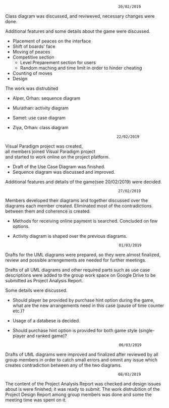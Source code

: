                                                       20/02/2019
Class diagram was discussed, and reviweved, necessary changes were done.

Additional features and some details about the game were discussed.

  * Placement of peaces on the interface
  * Shift of boards' face
  * Moving of peaces
  * Competitive section
    * Level Preparement section for users
    * Random maching and time limit in order to hinder cheating
  * Counting of moves
  * Design
  
The work was distrubited

  * Alper, Orhan: sequence diagram
  * Murathan: activity diagram
  * Samet: use case diagram
  * Ziya, Orhan: class diagram
  
                                                      22/02/2019

Visual Paradigm project was created,  
all members joined Visual Paradigm project  
and started to work online on the project platform. 

 * Draft of the Use Case Diagram was finished. 
 * Sequence diagram was discussed and improved.

Additional features and details of the game(see 20/02/2019) were decided. 

                                                      27/02/2019

Members developed their diagrams and together discussed over the diagrams each member created. Eliminated most of the contradictions between them and coherence is created.

 * Methods for receiving online payment is searched. Concluded on few options. 
 * Activity diagram is shaped over the previous diagrams.
 
                                                      01/03/2019
                                                      
Drafts for the UML diagrams were prepared, so they were almost finalized, review and possible arrengements are needed for further meetings.

Drafts of all UML diagrams and other required parts such as use case descriptions were added to the group work space on Google Drive to be submitted as Project Analysis Report.

Some details were discussed.
 * Should player be provided by purchase hint option during the game, what are the new arrangements need in this case (pause of time counter etc.)?
 * Usage of a databese is decided.
 * Should purchase hint option is provided for both game style (single-player and ranked game)?
 
                                                      06/03/2019
                                                      
Drafts of UML diagrams were improved and finalized after reviewed by all group members in order to catch small errors and ommit any issue which creates contradiction between any of the two diagrams.

                                                      08/03/2019
                                                      
The content of the Project Analysis Report was checked and design issues about is were finished; it was ready to submit.
The work distrubition of the Project Design Report among group members was done and some the meeting time was spent on it.
                                                    




